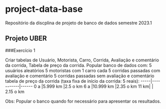 # project-data-base
Repositório da discplina de projeto de banco de dados semestre 2023.1
## Projeto UBER
###Exercício 1

Criar tabelas de Usuário, Motorista, Carro, Corrida, Avaliação e comentário da corrida, Tabela de preço da corrida.
Popular banco de dados com:
5 usuários aleatórios
5 motoristas com 1 carro cada
5 corridas passadas com avaliação e comentário
5 corridas passadas sem avaliação e comentário
tabela de preço da corrida (taxa fixa de início da corrida: 5 reais):
-----|-----------|------
0 a  |5.999 km   |2.5 o km
6 a  |10.999 km  |2.35 o km
11 km|           | 2.15 o km

Obs: Popular o banco quando for necessário para apresentar os resultados.

